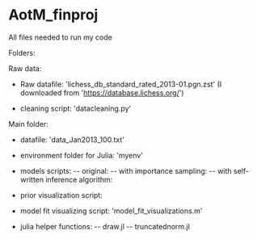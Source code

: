 # AotM_finproj
All files needed to run my code

Folders:

Raw data:

- Raw datafile: 'lichess_db_standard_rated_2013-01.pgn.zst' (I downloaded from 'https://database.lichess.org/')  

- cleaning script: 'datacleaning.py'

Main folder:

- datafile: 'data_Jan2013_100.txt'

- environment folder for Julia: 'myenv'

- models scripts: 
-- original:
-- with importance sampling:
-- with self-written inference algorithm:

- prior visualization script: 

- model fit visualizing script: 'model_fit_visualizations.m'

- julia helper functions:
-- draw.jl
-- truncatednorm.jl

